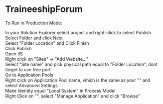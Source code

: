# TraineeshipForum
To Run in Production Mode:

In your Solution Explorer select project and right-click to select Publish <br>
Select Folder and click Next <br>
Select "Folder Location" and Click Finish <br>
Click Publish <br>
Open IIS <br>
Right click on "Sites" -> "Add Website..." <br>
Select "Site name" and pick physical path equal to "Folder Location", dont forget to use free port <br>
Go to Application Pools <br>
Right click on Application Pool name, which is the same as your "<Site Name>" and select Advanced Settings <br>
Make Identity equal "Local System" in Process Model <br>
Right Click on "<Site Name>", select "Manage Application" and click "Browse" <br>






